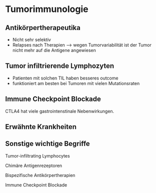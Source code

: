 # Tumorimmunologie

## Antikörpertherapeutika

- Nicht sehr selektiv
- Relapses nach Therapien --> wegen Tumorvariabilität ist der Tumor nicht mehr auf die Antigene angewiesen



## Tumor infiltrierende Lymphozyten

- Patienten mit solchen TIL haben besseres outcome
- funktioniert am besten bei Tumoren mit vielen Mutationsraten



## Immune Checkpoint Blockade

CTLA4 hat viele gastrointenstinale Nebenwirkungen.



## Erwähnte Krankheiten



## Sonstige wichtige Begriffe

Tumor-infiltrating Lymphocytes

Chimäre Antigenrezeptoren

Bispezifische Antikörpertherapien

Immune Checkpoint Blockade